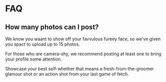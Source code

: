 # FAQ

## How many photos can I post?

We know you waant to show off your favvulous fureey face, so we've given you spact to upload up to 15 photos.

For those who are camera-shy, we recommend posting at least one to bring your profile some attention.

Showcase your best self-whether that means a fresh-from-the-groomer glamour shot or an action shot from your last game of fetch.